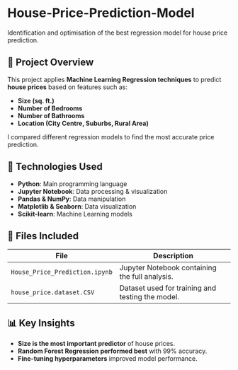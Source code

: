 # House-Price-Prediction-Model
Identification and optimisation of the best regression model for house price prediction.

## 📌 Project Overview
This project applies **Machine Learning Regression techniques** to predict **house prices** based on features such as:
- **Size (sq. ft.)**
- **Number of Bedrooms**
- **Number of Bathrooms**
- **Location (City Centre, Suburbs, Rural Area)**

I compared different regression models to find the most accurate price prediction.

## 🔧 Technologies Used
- **Python**: Main programming language
- **Jupyter Notebook**: Data processing & visualization
- **Pandas & NumPy**: Data manipulation
- **Matplotlib & Seaborn**: Data visualization
- **Scikit-learn**: Machine Learning models

## 📂 Files Included
| File | Description |
|------|------------|
| `House_Price_Prediction.ipynb` | Jupyter Notebook containing the full analysis. |
| `house_price.dataset.CSV` | Dataset used for training and testing the model. |


## 📊 Key Insights
- **Size is the most important predictor** of house prices.
- **Random Forest Regression performed best** with 99% accuracy.
- **Fine-tuning hyperparameters** improved model performance.

